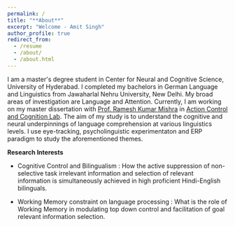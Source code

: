 ```yaml
---
permalink: /
title: "**About**"
excerpt: "Welcome - Amit Singh"
author_profile: true
redirect_from: 
  - /resume
  - /about/
  - /about.html
---
```

I am a master's degree student in Center for Neural and Cognitive Science, University of Hyderabad. I completed my bachelors in German Language and Linguistics from Jawaharlal Nehru University, New Delhi. My broad areas of investigation are Language and Attention. Currently, I am working on my master dissertation with [Prof. Ramesh Kumar Mishra](https://rameshkumarmishra.wordpress.com/) in [Action Control and Cognition Lab](https://actioncontrolcognitionlaboratory.wordpress.com/). The aim of my study is to understand the cognitive and neural underpinnings of language comprehension at various linguistics levels. I use eye-tracking, psycholinguistic experimentaton and ERP paradigm to study the aforementioned themes. 

**Research Interests**
- Cognitive Control and Bilingualism : How the active suppression of non-selective task irrelevant information and selection of relevant information is simultaneously achieved in high proficient Hindi-English bilinguals.

- Working Memory constraint on language processing : What is the role of Working Memory in modulating top down control and facilitation of goal relevant information selection. 


